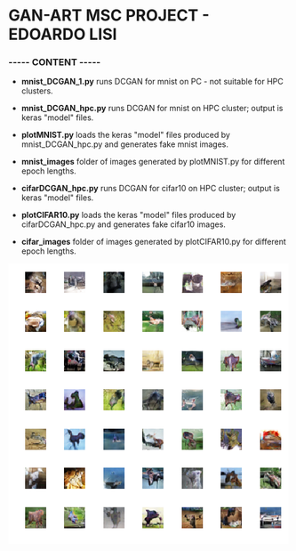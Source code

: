 # GAN-ART MSC PROJECT - EDOARDO LISI #

### ----- CONTENT ----- ###

* **mnist_DCGAN_1.py** runs DCGAN for mnist on PC - not suitable for HPC clusters.

* **mnist_DCGAN_hpc.py** runs DCGAN for mnist on HPC cluster; output is keras "model" files.

* **plotMNIST.py** loads the keras "model" files produced by mnist_DCGAN_hpc.py and generates fake mnist images.

* **mnist_images** folder of images generated by plotMNIST.py for different epoch lengths.

* **cifarDCGAN_hpc.py** runs DCGAN for cifar10 on HPC cluster; output is keras "model" files.

* **plotCIFAR10.py** loads the keras "model" files produced by cifarDCGAN_hpc.py and generates fake cifar10 images.

* **cifar_images** folder of images generated by plotCIFAR10.py for different epoch lengths.

![alt text](https://github.com/edolisi/GANart/blob/master/cifar_images/cifar%20200%20epochs.png)